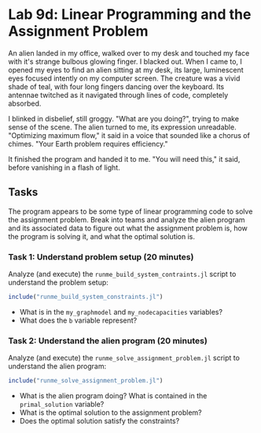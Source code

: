 # Lab 9d: Linear Programming and the Assignment Problem
An alien landed in my office, walked over to my desk and touched my face with it's strange bulbous glowing finger.
I blacked out. When I came to, I opened my eyes to find an alien sitting at my desk, its large, luminescent eyes focused intently on my computer screen. The creature was a vivid shade of teal, with four long fingers dancing over the keyboard. Its antennae twitched as it navigated through lines of code, completely absorbed.

I blinked in disbelief, still groggy. "What are you doing?", trying to make sense of the scene. The alien turned to me, its expression unreadable. "Optimizing maximum flow," it said in a voice that sounded like a chorus of chimes. "Your Earth problem requires efficiency." 

It finished the program and handed it to me. "You will need this," it said, before vanishing in a flash of light.

## Tasks
The program appears to be some type of linear programming code to solve the assignment problem. Break into teams and analyze the alien program and its associated data to figure out what the assignment problem is, how the program is solving it, and what the optimal solution is.

### Task 1: Understand problem setup (20 minutes)
Analyze (and execute) the `runme_build_system_contraints.jl` script to understand the problem setup:
```julia
include("runme_build_system_constraints.jl")
```
* What is in the `my_graphmodel` and  `my_nodecapacities` variables?
* What does the `b` variable represent?

### Task 2: Understand the alien program (20 minutes)
Analyze (and execute) the `runme_solve_assignment_problem.jl` script to understand the alien program:
```julia
include("runme_solve_assignment_problem.jl")
```
* What is the alien program doing? What is contained in the `primal_solution` variable?
* What is the optimal solution to the assignment problem?
* Does the optimal solution satisfy the constraints?